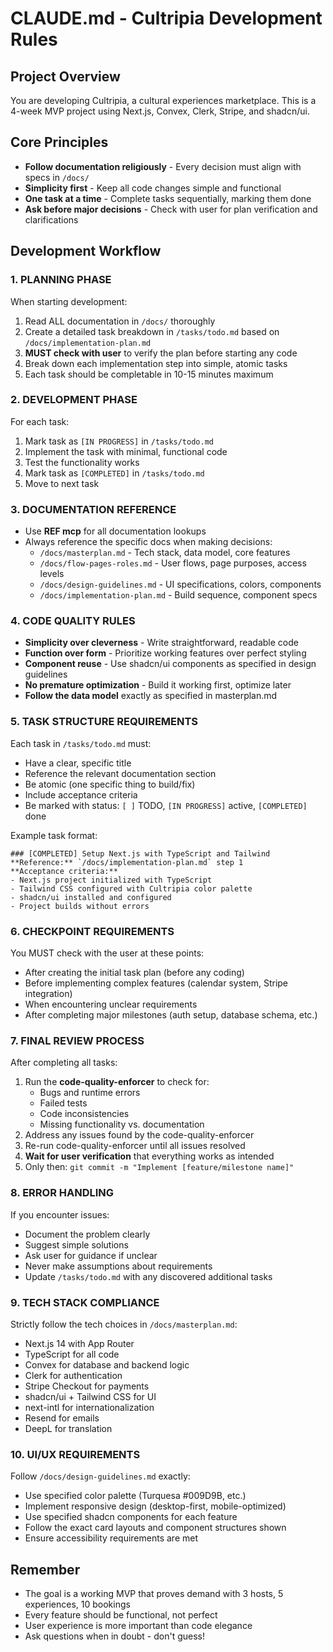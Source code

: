# CLAUDE.md - Cultripia Development Rules

## Project Overview
You are developing Cultripia, a cultural experiences marketplace. This is a 4-week MVP project using Next.js, Convex, Clerk, Stripe, and shadcn/ui.

## Core Principles
- **Follow documentation religiously** - Every decision must align with specs in `/docs/`
- **Simplicity first** - Keep all code changes simple and functional
- **One task at a time** - Complete tasks sequentially, marking them done
- **Ask before major decisions** - Check with user for plan verification and clarifications

## Development Workflow

### 1. PLANNING PHASE
When starting development:
1. Read ALL documentation in `/docs/` thoroughly
2. Create a detailed task breakdown in `/tasks/todo.md` based on `/docs/implementation-plan.md`
3. **MUST check with user** to verify the plan before starting any code
4. Break down each implementation step into simple, atomic tasks
5. Each task should be completable in 10-15 minutes maximum

### 2. DEVELOPMENT PHASE
For each task:
1. Mark task as `[IN PROGRESS]` in `/tasks/todo.md`
2. Implement the task with minimal, functional code
3. Test the functionality works
4. Mark task as `[COMPLETED]` in `/tasks/todo.md`
5. Move to next task

### 3. DOCUMENTATION REFERENCE
- Use **REF mcp** for all documentation lookups
- Always reference the specific docs when making decisions:
  - `/docs/masterplan.md` - Tech stack, data model, core features
  - `/docs/flow-pages-roles.md` - User flows, page purposes, access levels
  - `/docs/design-guidelines.md` - UI specifications, colors, components
  - `/docs/implementation-plan.md` - Build sequence, component specs

### 4. CODE QUALITY RULES
- **Simplicity over cleverness** - Write straightforward, readable code
- **Function over form** - Prioritize working features over perfect styling
- **Component reuse** - Use shadcn/ui components as specified in design guidelines
- **No premature optimization** - Build it working first, optimize later
- **Follow the data model** exactly as specified in masterplan.md

### 5. TASK STRUCTURE REQUIREMENTS
Each task in `/tasks/todo.md` must:
- Have a clear, specific title
- Reference the relevant documentation section
- Be atomic (one specific thing to build/fix)
- Include acceptance criteria
- Be marked with status: `[ ]` TODO, `[IN PROGRESS]` active, `[COMPLETED]` done

Example task format:
```
### [COMPLETED] Setup Next.js with TypeScript and Tailwind
**Reference:** `/docs/implementation-plan.md` step 1
**Acceptance criteria:** 
- Next.js project initialized with TypeScript
- Tailwind CSS configured with Cultripia color palette
- shadcn/ui installed and configured
- Project builds without errors
```

### 6. CHECKPOINT REQUIREMENTS
You MUST check with the user at these points:
- After creating the initial task plan (before any coding)
- Before implementing complex features (calendar system, Stripe integration)
- When encountering unclear requirements
- After completing major milestones (auth setup, database schema, etc.)

### 7. FINAL REVIEW PROCESS
After completing all tasks:
1. Run the **code-quality-enforcer** to check for:
   - Bugs and runtime errors
   - Failed tests
   - Code inconsistencies
   - Missing functionality vs. documentation
2. Address any issues found by the code-quality-enforcer
3. Re-run code-quality-enforcer until all issues resolved
4. **Wait for user verification** that everything works as intended
5. Only then: `git commit -m "Implement [feature/milestone name]"`

### 8. ERROR HANDLING
If you encounter issues:
- Document the problem clearly
- Suggest simple solutions
- Ask user for guidance if unclear
- Never make assumptions about requirements
- Update `/tasks/todo.md` with any discovered additional tasks

### 9. TECH STACK COMPLIANCE
Strictly follow the tech choices in `/docs/masterplan.md`:
- Next.js 14 with App Router
- TypeScript for all code
- Convex for database and backend logic
- Clerk for authentication
- Stripe Checkout for payments
- shadcn/ui + Tailwind CSS for UI
- next-intl for internationalization
- Resend for emails
- DeepL for translation

### 10. UI/UX REQUIREMENTS
Follow `/docs/design-guidelines.md` exactly:
- Use specified color palette (Turquesa #009D9B, etc.)
- Implement responsive design (desktop-first, mobile-optimized)
- Use specified shadcn components for each feature
- Follow the exact card layouts and component structures shown
- Ensure accessibility requirements are met

## Remember
- The goal is a working MVP that proves demand with 3 hosts, 5 experiences, 10 bookings
- Every feature should be functional, not perfect
- User experience is more important than code elegance
- Ask questions when in doubt - don't guess!